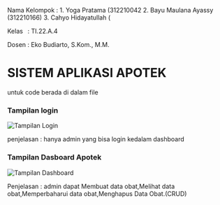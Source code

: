 Nama Kelompok  : 1. Yoga Pratama (312210042
                 2. Bayu Maulana Ayassy (312210166)
                 3. Cahyo Hidayatullah (

Kelas          : TI.22.A.4

Dosen          : Eko Budiarto, S.Kom., M.M.

# SISTEM APLIKASI APOTEK

untuk code berada di dalam file 


### Tampilan login 

![Tampilan Login](https://github.com/user-attachments/assets/4fbad4a3-838c-4ec6-8c5e-e5ccedce6078)


penjelasan : hanya admin yang bisa login kedalam dashboard


### Tampilan Dasboard Apotek

![Tampilan Dashboard](https://github.com/user-attachments/assets/f9743f67-eb0a-408c-a5c5-7b4eb94c890e)


Penjelasan : admin dapat Membuat data obat,Melihat data obat,Memperbaharui data obat,Menghapus Data Obat.(CRUD)


 
